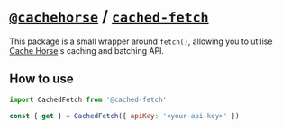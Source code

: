 # [`@cachehorse`](https://cache.horse) / [`cached-fetch`](https://github.com/cachehorse/cached-fetch)

This package is a small wrapper around `fetch()`, allowing you to utilise [Cache Horse](https://cache.horse)'s caching and batching API.

## How to use

```js
import CachedFetch from '@cached-fetch'

const { get } = CachedFetch({ apiKey: '<your-api-key>' })
```
